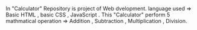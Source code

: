 In "Calculator"  Repository  is project of Web  dvelopment. 
language used =>	Basic HTML  ,   basic CSS ,   JavaScript .
This "Calculator" perform  5 mathmatical operation =>  Addition , Subtraction ,  Multiplication , Division.
